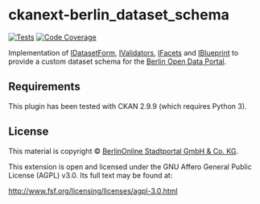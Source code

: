 # ckanext-berlin_dataset_schema

[![Tests](https://github.com/berlinonline/ckanext-berlin_dataset_schema/workflows/Tests/badge.svg?branch=master)](https://github.com/berlinonline/ckanext-berlin_dataset_schema/actions)
[![Code Coverage](http://codecov.io/github/berlinonline/ckanext-berlin_dataset_schema/coverage.svg?branch=master)](http://codecov.io/github/berlinonline/ckanext-berlin_dataset_schema?branch=master)

Implementation of 
[IDatasetForm](http://docs.ckan.org/en/latest/extensions/plugin-interfaces.html#ckan.plugins.interfaces.IDatasetForm),
[IValidators](http://docs.ckan.org/en/latest/extensions/plugin-interfaces.html#ckan.plugins.interfaces.IValidators),
[IFacets](https://docs.ckan.org/en/latest/extensions/plugin-interfaces.html#ckan.plugins.interfaces.IFacets) and
[IBlueprint](https://docs.ckan.org/en/latest/extensions/plugin-interfaces.html#ckan.plugins.interfaces.IBlueprint)
to provide a custom dataset schema for the [Berlin Open Data Portal](https://daten.berlin.de).

## Requirements

This plugin has been tested with CKAN 2.9.9 (which requires Python 3).

## License

This material is copyright © [BerlinOnline Stadtportal GmbH & Co. KG](https://www.berlinonline.net/).

This extension is open and licensed under the GNU Affero General Public License (AGPL) v3.0.
Its full text may be found at:

http://www.fsf.org/licensing/licenses/agpl-3.0.html
